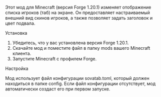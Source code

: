 Этот мод для Minecraft (версия Forge 1.20.1) изменяет отображение списка игроков (таб) на экране. Он предоставляет настраиваемый внешний вид скинов игроков, а также позволяет задать заголовок и цвет подвала.

Установка
1. Убедитесь, что у вас установлена версия Forge 1.20.1.
2. Скачайте мод и поместите файл в папку mods вашего Minecraft клиента.
3. Запустите Minecraft с профилем Forge.

Настройка

Мод использует файл конфигурации sovatab.toml, который должен находиться в папке config. Если файл конфигурации отсутствует, мод автоматически создаст его при первом запуске.
